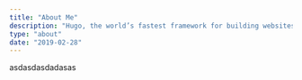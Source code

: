 ```yaml
---
title: "About Me"
description: "Hugo, the world’s fastest framework for building websites"
type: "about"
date: "2019-02-28"
---
```


asdasdasdadasas
